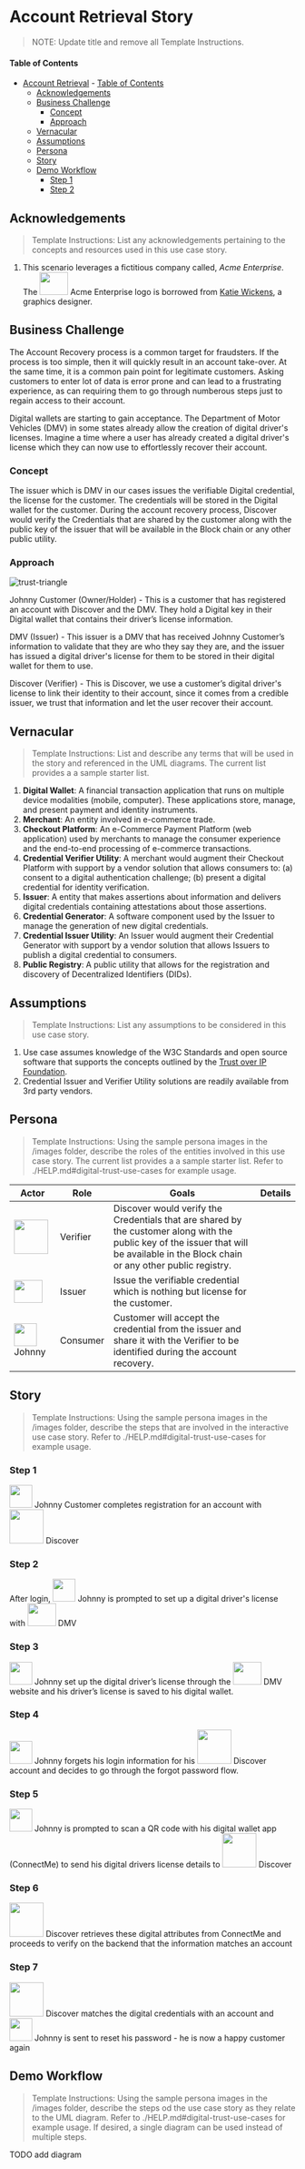 # Account Retrieval Story

>NOTE: Update title and remove all Template Instructions.
 
#### Table of Contents
- [Account Retrieval](#use-case-story-title) 
      - [Table of Contents](#table-of-contents)
  - [Acknowledgements](#acknowledgements)
  - [Business Challenge](#business-challenge)
    - [Concept](#concept)
    - [Approach](#approach)
  - [Vernacular](#vernacular)
  - [Assumptions](#assumptions)
  - [Persona](#persona)
  - [Story](#story)
  - [Demo Workflow](#demo-workflow)
    - [Step 1](#step-1)
    - [Step 2](#step-2)

 
## Acknowledgements

>Template Instructions: List any acknowledgements pertaining to the concepts and resources used in this use case story.
 
1. This scenario leverages a fictitious company called, _Acme Enterprise_. The <img src="./images/persona/acme-logo.png" width="50" height="40"> Acme Enterprise logo is borrowed from [Katie Wickens](https://steins_kake.artstation.com/projects/ebqgb), a graphics designer.
 
## Business Challenge
The Account Recovery process is a common target for fraudsters. If the process is too simple, then it will quickly result in an account take-over. At the same time, it is a common pain point for legitimate customers. Asking customers to enter lot of data is error prone and can lead to a frustrating experience, as can requiring them to go through numberous steps just to regain access to their account. 

Digital wallets are starting to gain acceptance. The Department of Motor Vehicles (DMV) in some states already allow the creation of digital driver's licenses. Imagine a time where a user has already created a digital driver's license which they can now use to effortlessly recover their account.
 
### Concept
The issuer which is DMV in our cases issues the verifiable Digital credential, the license for the customer. The credentials will be stored in the Digital wallet for the customer. During the account recovery process, Discover would verify the Credentials that are shared by the customer along with the public key of the issuer that will be available in the Block chain or any other public utility. 
 
### Approach
![trust-triangle](./images/misc/triangle.png)

Johnny Customer (Owner/Holder) - This is a customer that has registered an account with Discover and the DMV. They hold a Digital key in their Digital wallet that contains their driver’s license information.

DMV (Issuer) - This issuer is a DMV that has received Johnny Customer’s information to validate that they are who they say they are, and the issuer has issued a digital driver's license for them to be stored in their digital wallet for them to use.

Discover (Verifier) - This is Discover, we use a customer’s digital driver's license to link their identity to their account, since it comes from a credible issuer, we trust that information and let the user recover their account.

 
## Vernacular

>Template Instructions: List and describe any terms that will be used in the story and referenced in the UML diagrams. The current list provides a a sample starter list. 
 
1. **Digital Wallet**: A financial transaction application that runs on multiple device modalities (mobile, computer). These applications store, manage, and present payment and identity instruments.
3. **Merchant**: An entity involved in e-commerce trade.
4. **Checkout Platform**: An e-Commerce Payment Platform (web application) used by merchants to manage the consumer experience and the end-to-end processing of e-commerce transactions.
5. **Credential Verifier Utility**: A merchant would augment their Checkout Platform with support by a vendor solution that allows consumers to: (a) consent to a digital authentication challenge; (b) present a digital credential for identity verification.
6. **Issuer**: A entity that makes assertions about information and delivers digital credentials containing attestations about those assertions.
7. **Credential Generator**: A software component used by the Issuer to manage the generation of new digital credentials.
8. **Credential Issuer Utility**: An Issuer would augment their Credential Generator with support by a vendor solution that allows Issuers to publish a digital credential to consumers.
9. **Public Registry**: A public utility that allows for the registration and discovery of Decentralized Identifiers (DIDs).
 
## Assumptions

>Template Instructions: List any assumptions to be considered in this use case story.
 
1. Use case assumes knowledge of the W3C Standards and open source software that supports the concepts outlined by the [Trust over IP Foundation](https://trustoverip.org/toip-model/).
2. Credential Issuer and Verifier Utility solutions are readily available from 3rd party vendors.
 
## Persona

>Template Instructions: Using the sample persona images in the /images folder, describe the roles of the entities involved in this use case story. The current list provides a a sample starter list. Refer to ./HELP.md#digital-trust-use-cases for example usage.
 
| Actor | Role | Goals | Details |
| --- | --- | --- | --- |
| <img src="./images/persona/discover_logo.png" width="60" height="60"> | Verifier | Discover would verify the Credentials that are shared by the customer along with the public key of the issuer that will be available in the Block chain or any other public registry. |  |
|  <img src="./images/persona/DMV.jpg" width="50" height="40">  | Issuer | Issue the verifiable credential which is nothing but license for the customer. |  |
| <img src="./images/persona/johnny.jpg" width="40" height="40"> Johnny | Consumer | Customer will accept the credential from the issuer and share it with the Verifier to be identified during the account recovery.  |  |
 
## Story
>Template Instructions: Using the sample persona images in the /images folder, describe the steps that are involved in the interactive use case story. Refer to ./HELP.md#digital-trust-use-cases for example usage.
 
### Step 1
<img src="./images/persona/johnny.jpg" width="40" height="40"> Johnny Customer completes registration for an account with <img src="./images/persona/discover_logo.png" width="60" height="60"> Discover
 
 
### Step 2
 
After login, <img src="./images/persona/johnny.jpg" width="40" height="40"> Johnny is prompted to set up a digital driver's license with  <img src="./images/persona/DMV.jpg" width="50" height="40"> DMV
 
 
### Step 3

<img src="./images/persona/johnny.jpg" width="40" height="40"> Johnny set up the digital driver’s license through the <img src="./images/persona/DMV.jpg" width="50" height="40"> DMV website and his driver’s license is saved to his digital wallet.


### Step 4

<img src="./images/persona/johnny.jpg" width="40" height="40"> Johnny forgets his login information for his <img src="./images/persona/discover_logo.png" width="60" height="60"> Discover account and decides to go through the forgot password flow.


### Step 5

<img src="./images/persona/johnny.jpg" width="40" height="40"> Johnny is prompted to scan a QR code with his digital wallet app (ConnectMe) to send his digital drivers license details to <img src="./images/persona/discover_logo.png" width="60" height="60"> Discover


### Step 6

<img src="./images/persona/discover_logo.png" width="60" height="60"> Discover retrieves these digital attributes from ConnectMe and proceeds to verify on the backend that the information matches an account


### Step 7 

<img src="./images/persona/discover_logo.png" width="60" height="60"> Discover matches the digital credentials with an account and <img src="./images/persona/johnny.jpg" width="40" height="40"> Johnny is sent to reset his password - he is now a happy customer again



 
## Demo Workflow

>Template Instructions: Using the sample persona images in the /images folder, describe the steps od the use case story as they relate to the UML diagram. Refer to ./HELP.md#digital-trust-use-cases for example usage. If desired, a single diagram can be used instead of multiple steps. 
 
TODO add diagram

